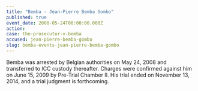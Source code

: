 ```yaml
---
title: "Bemba - Jean-Pierre Bemba Gombo"
published: true
event_date: 2008-05-24T00:00:00.000Z
action:
case: the-prosecutor-v-bemba
accused: jean-pierre-bemba-gombo
slug: bemba-events-jean-pierre-bemba-gombo
---
```


Bemba was arrested by Belgian authorities on May 24, 2008 and transferred to ICC custody thereafter. Charges were confirmed against him on June 15, 2009 by Pre-Trial Chamber II. His trial ended on November 13, 2014, and a trial judgment is forthcoming.
